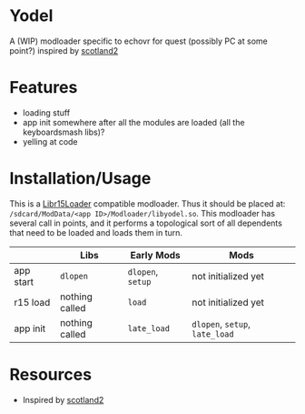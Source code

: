 # Yodel
A (WIP) modloader specific to echovr for quest (possibly PC at some point?) inspired by [scotland2](https://github.com/sc2ad/scotland2)

# Features
 - loading stuff
 - app init somewhere after all the modules are loaded (all the keyboardsmash libs)?
 - yelling at code

# Installation/Usage

This is a [Libr15Loader](https://github.com/RedBrumbler/Libr15Loader) compatible modloader. Thus it should be placed at: `/sdcard/ModData/<app ID>/Modloader/libyodel.so`.
This modloader has several call in points, and it performs a topological sort of all dependents that need to be loaded and loads them in turn.

| | Libs | Early Mods | Mods |
|-|------|------------|------|
| app start | `dlopen` | `dlopen`, `setup` | not initialized yet |
| r15 load | nothing called | `load` | not initialized yet |
| app init | nothing called | `late_load` | `dlopen`, `setup`, `late_load` |

# Resources
 - Inspired by [scotland2](https://github.com/sc2ad/scotland2)

